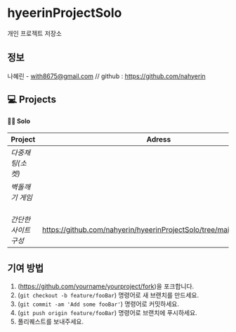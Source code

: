 # hyeerinProjectSolo
개인 프로젝트 저장소

## 정보

나혜린 - with8675@gmail.com // github : https://github.com/nahyerin


<div align="left">

## 💻 Projects

#### 🙎‍♀️ Solo

| Project | Adress |
|---|---|
|*다중채팅(소켓)* &nbsp; | |
|*벽돌깨기 게임* &nbsp; | |
|*간단한 사이트구성* &nbsp; | https://github.com/nahyerin/hyeerinProjectSolo/tree/main/pageSimple |

</div>

## 기여 방법

1. (<https://github.com/yourname/yourproject/fork>)을 포크합니다.
2. (`git checkout -b feature/fooBar`) 명령어로 새 브랜치를 만드세요.
3. (`git commit -am 'Add some fooBar'`) 명령어로 커밋하세요.
4. (`git push origin feature/fooBar`) 명령어로 브랜치에 푸시하세요. 
5. 풀리퀘스트를 보내주세요.

<!-- Markdown link & img dfn's -->
[npm-image]: https://img.shields.io/npm/v/datadog-metrics.svg?style=flat-square
[npm-url]: https://npmjs.org/package/datadog-metrics
[npm-downloads]: https://img.shields.io/npm/dm/datadog-metrics.svg?style=flat-square
[travis-image]: https://img.shields.io/travis/dbader/node-datadog-metrics/master.svg?style=flat-square
[travis-url]: https://travis-ci.org/dbader/node-datadog-metrics
[wiki]: https://github.com/yourname/yourproject/wiki
